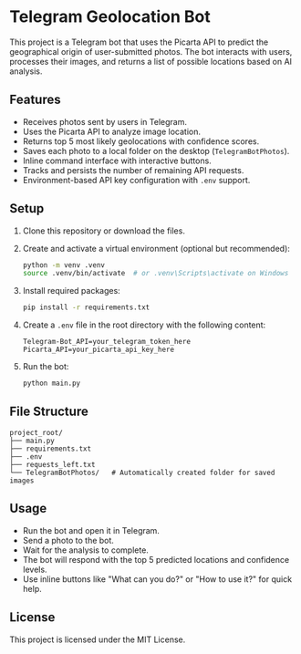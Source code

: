 # Telegram Geolocation Bot

This project is a Telegram bot that uses the Picarta API to predict the geographical origin of user-submitted photos. The bot interacts with users, processes their images, and returns a list of possible locations based on AI analysis.

## Features

- Receives photos sent by users in Telegram.
- Uses the Picarta API to analyze image location.
- Returns top 5 most likely geolocations with confidence scores.
- Saves each photo to a local folder on the desktop (`TelegramBotPhotos`).
- Inline command interface with interactive buttons.
- Tracks and persists the number of remaining API requests.
- Environment-based API key configuration with `.env` support.

## Setup

1. Clone this repository or download the files.

2. Create and activate a virtual environment (optional but recommended):

   ```bash
   python -m venv .venv
   source .venv/bin/activate  # or .venv\Scripts\activate on Windows
   ```

3. Install required packages:

   ```bash
   pip install -r requirements.txt
   ```

4. Create a `.env` file in the root directory with the following content:

   ```env
   Telegram-Bot_API=your_telegram_token_here
   Picarta_API=your_picarta_api_key_here
   ```

5. Run the bot:

   ```bash
   python main.py
   ```

## File Structure

```
project_root/
├── main.py
├── requirements.txt
├── .env
├── requests_left.txt
└── TelegramBotPhotos/   # Automatically created folder for saved images
```

## Usage

- Run the bot and open it in Telegram.
- Send a photo to the bot.
- Wait for the analysis to complete.
- The bot will respond with the top 5 predicted locations and confidence levels.
- Use inline buttons like "What can you do?" or "How to use it?" for quick help.

## License

This project is licensed under the MIT License.

